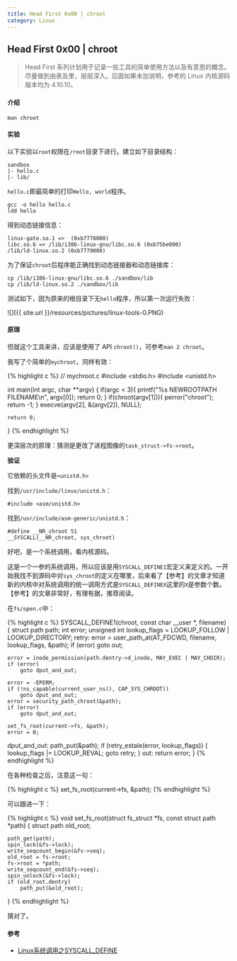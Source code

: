 ```yaml
---
title: Head First 0x00 | chroot
category: Linux
---
```


## Head First 0x00 | chroot

> Head First 系列计划用于记录一些工具的简单使用方法以及有意思的概念。尽量做到由表及里，层层深入。后面如果未加说明，参考的 Linux 内核源码版本均为 4.10.10。

#### 介绍

```
man chroot
```

#### 实验

以下实验以`root`权限在`/root`目录下进行。建立如下目录结构：

```
sandbox
|- hello.c
|- lib/
```

`hello.c`即最简单的打印`Hello, world`程序。

```
gcc -o hello hello.c
ldd hello
```

得到动态链接信息：

```
linux-gate.so.1 =>  (0xb7778000)
libc.so.6 => /lib/i386-linux-gnu/libc.so.6 (0xb75be000)
/lib/ld-linux.so.2 (0xb7779000)
```

为了保证`chroot`后程序能正确找到动态链接器和动态链接库：

```
cp /lib/i386-linux-gnu/libc.so.6 ./sandbox/lib
cp /lib/ld-linux.so.2 ./sandbox/lib
```

测试如下，因为原来的根目录下无`hello`程序，所以第一次运行失败：

![]({{ site.url }}/resources/pictures/linux-tools-0.PNG)

#### 原理

但就这个工具来讲，应该是使用了 API `chroot()`，可参考`man 2 chroot`。

我写了个简单的`mychroot`，同样有效：

{% highlight c %}
// mychroot.c
#include <stdio.h>
#include <unistd.h>

int main(int argc, char **argv)
{
    if(argc < 3){
        printf("%s NEWROOTPATH FILENAME\n", argv[0]);
        return 0;
    }
    if(chroot(argv[1])){
        perror("chroot");
        return -1;
    }
    execve(argv[2], &(argv[2]), NULL);

    return 0;
}
{% endhighlight %}

更深层次的原理：猜测是更改了进程图像的`task_struct->fs->root`。

**验证**

它依赖的头文件是`<unistd.h>`

找到`/usr/include/linux/unistd.h`：

```
#include <asm/unistd.h>
```

找到`/usr/include/asm-generic/unistd.h`：

```
#define __NR_chroot 51
__SYSCALL(__NR_chroot, sys_chroot)
```

好吧，是一个系统调用，看内核源码。

这是一个一参的系统调用，所以应该是用`SYSCALL_DEFINE1`宏定义来定义的。一开始我找不到源码中对`sys_chroot`的定义在哪里，后来看了【参考】的文章才知道新的内核中对系统调用的统一调用方式是`SYSCALL_DEFINEX`这里的`X`是参数个数。【参考】的文章非常好，有理有据，推荐阅读。

在`fs/open.c`中：

{% highlight c %}
SYSCALL_DEFINE1(chroot, const char __user *, filename)
{
	struct path path;
	int error;
	unsigned int lookup_flags = LOOKUP_FOLLOW | LOOKUP_DIRECTORY;
retry:
	error = user_path_at(AT_FDCWD, filename, lookup_flags, &path);
	if (error)
		goto out;

	error = inode_permission(path.dentry->d_inode, MAY_EXEC | MAY_CHDIR);
	if (error)
		goto dput_and_out;

	error = -EPERM;
	if (!ns_capable(current_user_ns(), CAP_SYS_CHROOT))
		goto dput_and_out;
	error = security_path_chroot(&path);
	if (error)
		goto dput_and_out;

	set_fs_root(current->fs, &path);
	error = 0;
dput_and_out:
	path_put(&path);
	if (retry_estale(error, lookup_flags)) {
		lookup_flags |= LOOKUP_REVAL;
		goto retry;
	}
out:
	return error;
}
{% endhighlight %}

在各种检查之后，注意这一句：

{% highlight c %}
set_fs_root(current->fs, &path);
{% endhighlight %}

可以跟进一下：

{% highlight c %}
void set_fs_root(struct fs_struct *fs, const struct path *path)
{
	struct path old_root;

	path_get(path);
	spin_lock(&fs->lock);
	write_seqcount_begin(&fs->seq);
	old_root = fs->root;
	fs->root = *path;
	write_seqcount_end(&fs->seq);
	spin_unlock(&fs->lock);
	if (old_root.dentry)
		path_put(&old_root);
}
{% endhighlight %}

猜对了。

#### 参考

- [Linux系统调用之SYSCALL_DEFINE](http://blog.csdn.net/hxmhyp/article/details/22699669)